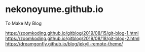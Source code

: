 # nekonoyume.github.io

To Make My Blog

https://zoomkoding.github.io/gitblog/2019/08/15/git-blog-1.html
https://zoomkoding.github.io/gitblog/2019/08/18/git-blog-2.html
https://dreamgonfly.github.io/blog/jekyll-remote-theme/
